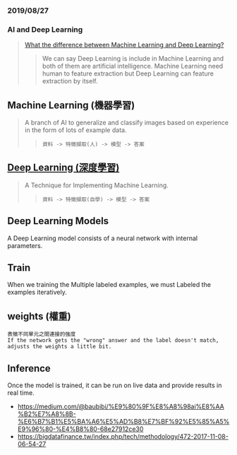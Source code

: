 ### 2019/08/27

### AI and Deep Learning

  > [What the difference between Machine Learning and Deep Learning?](https://blogs.nvidia.com.tw/2016/07/whats-difference-artificial-intelligence-machine-learning-deep-learning-ai/)
  >>We can say Deep Learning is include in Machine Learning and both of them are artificial intelligence.
  >>Machine Learning need human to feature extraction but Deep Learning can feature extraction by itself. 
 
  
  ## Machine Learning (機器學習)
  > A branch of AI to generalize and classify images based on experience in the form of lots of example data.
  >>`資料 -> 特徵擷取(人) -> 模型 -> 答案`
  
  ## [Deep Learning (深度學習)](https://blog.gcp.expert/ml-1-ai-ml-deep-learning-intro/)
  > A Technique for Implementing Machine Learning.
  >>`資料 -> 特徵擷取(自學) -> 模型 -> 答案`
  
  ## Deep Learning Models
  A Deep Learning model consists of a neural network with internal parameters.   
    
  ## Train
  When we training the Multiple labeled examples, we must Labeled the examples iteratively.
   
  ## weights (權重)
    表徵不同單元之間連接的強度
    If the network gets the "wrong" answer and the label doesn't match, adjusts the weights a little bit.
  
  ## Inference
  Once the model is trained, it can be run on live data and provide results in real time.
  
  
  * https://medium.com/@baubibi/%E9%80%9F%E8%A8%98ai%E8%AA%B2%E7%A8%8B-%E6%B7%B1%E5%BA%A6%E5%AD%B8%E7%BF%92%E5%85%A5%E9%96%80-%E4%B8%80-68e27912ce30
  * https://bigdatafinance.tw/index.php/tech/methodology/472-2017-11-08-06-54-27

